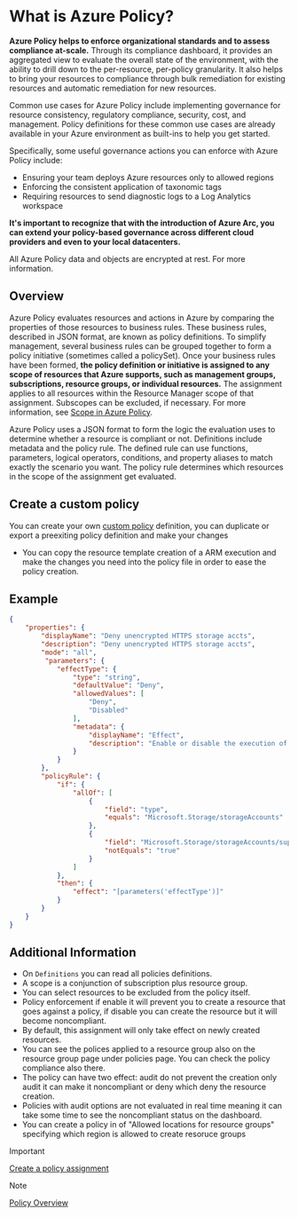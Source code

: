 # What is Azure Policy?

**Azure Policy helps to enforce organizational standards and to assess compliance at-scale.** Through its compliance dashboard, it provides an aggregated view to evaluate the overall state of the environment, with the ability to drill down to the per-resource, per-policy granularity. It also helps to bring your resources to compliance through bulk remediation for existing resources and automatic remediation for new resources.

Common use cases for Azure Policy include implementing governance for resource consistency, regulatory compliance, security, cost, and management. Policy definitions for these common use cases are already available in your Azure environment as built-ins to help you get started.

Specifically, some useful governance actions you can enforce with Azure Policy include:

- Ensuring your team deploys Azure resources only to allowed regions
- Enforcing the consistent application of taxonomic tags
- Requiring resources to send diagnostic logs to a Log Analytics workspace

**It's important to recognize that with the introduction of Azure Arc, you can extend your policy-based governance across different cloud providers and even to your local datacenters.**

All Azure Policy data and objects are encrypted at rest. For more information.

## Overview

Azure Policy evaluates resources and actions in Azure by comparing the properties of those resources to business rules. These business rules, described in JSON format, are known as policy definitions. To simplify management, several business rules can be grouped together to form a policy initiative (sometimes called a policySet). Once your business rules have been formed, **the policy definition or initiative is assigned to any scope of resources that Azure supports, such as management groups, subscriptions, resource groups, or individual resources.** The assignment applies to all resources within the Resource Manager scope of that assignment. Subscopes can be excluded, if necessary. For more information, see [Scope in Azure Policy](../Extras/Understand%20management%20scope.md).

Azure Policy uses a JSON format to form the logic the evaluation uses to determine whether a resource is compliant or not. Definitions include metadata and the policy rule. The defined rule can use functions, parameters, logical operators, conditions, and property aliases to match exactly the scenario you want. The policy rule determines which resources in the scope of the assignment get evaluated.

## Create a custom policy

You can create your own [custom policy](https://learn.microsoft.com/en-us/azure/governance/policy/tutorials/create-and-manage#implement-a-new-custom-policy) definition, you can duplicate or export a preexiting policy definition and make your changes

- You can copy the resource template creation of a ARM execution and make the changes you need into the policy file in order to ease the policy creation.

## Example

```json
{
    "properties": {
        "displayName": "Deny unencrypted HTTPS storage accts",
        "description": "Deny unencrypted HTTPS storage accts",
        "mode": "all",
         "parameters": {
            "effectType": {
                "type": "string",
                "defaultValue": "Deny",
                "allowedValues": [
                    "Deny",
                    "Disabled"
                ],
                "metadata": {
                    "displayName": "Effect",
                    "description": "Enable or disable the execution of the policy"
                }
            }
        },
        "policyRule": {
            "if": {
                "allOf": [
                    {
                        "field": "type",
                        "equals": "Microsoft.Storage/storageAccounts"
                    },
                    {
                        "field": "Microsoft.Storage/storageAccounts/supportsHttpsTrafficOnly",
                        "notEquals": "true"
                    }
                ]
            },
            "then": {
                "effect": "[parameters('effectType')]"
            }
        }
    }
}
```

## Additional Information

- On `Definitions` you can read all policies definitions.
- A scope is a conjunction of subscription plus resource group.
- You can select resources to be excluded from the policy itself.
- Policy enforcement if enable it will prevent you to create a resource that goes against a policy, if disable you can create the resource but it will become noncompliant.
- By default, this assignment will only take effect on newly created resources.
- You can see the polices applied to a resource group also on the resource group page under policies page. You can check the policy compliance also there.
- The policy can have two effect: audit do not prevent the creation only audit it can make it noncompliant or deny which deny the resource creation.
- Policies with audit options are not evaluated in real time meaning it can take some time to see the noncompliant status on the dashboard.
- You can create a policy in of "Allowed locations for resource groups" specifying which region is allowed to create resoruce groups

>[!IMPORTANT]
>[Create a policy assignment](https://learn.microsoft.com/en-gb/azure/governance/policy/assign-policy-portal)
<!-- MD028/no-blanks-blockquote -->
>[!NOTE]
>[Policy Overview](https://learn.microsoft.com/en-us/azure/governance/policy/overview)
